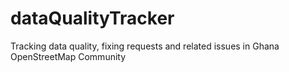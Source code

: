 # dataQualityTracker
Tracking data quality, fixing requests and related issues in Ghana OpenStreetMap Community

